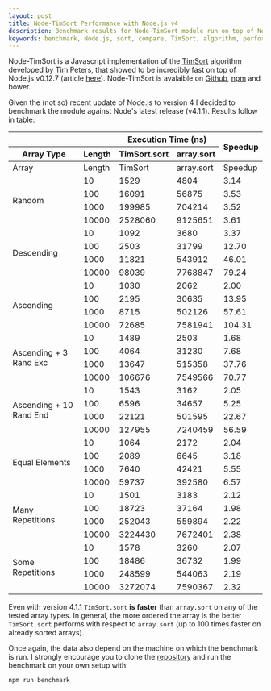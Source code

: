 ```yaml
---
layout: post
title: Node-TimSort Performance with Node.js v4
description: Benchmark results for Node-TimSort module run on top of Node.js v4.1.1
keywords: benchmark, Node.js, sort, compare, TimSort, algorithm, performance
---
```

Node-TimSort is a Javascript implementation of the 
[TimSort](http://svn.python.org/projects/python/trunk/Objects/listsort.txt) algorithm developed 
by Tim Peters, that showed to be incredibly fast on top of Node.js v0.12.7 (article 
[here](/2015/08/10/node-timsort-fast-sorting-nodejs/)). Node-TimSort is avalaible on 
[Github](https://github.com/mziccard/node-timsort), [npm](https://www.npmjs.com/package/timsort) and bower.

Given the (not so) recent update of Node.js to version 4 I decided to benchmark the module against Node's 
latest release (v4.1.1). Results follow in table:

<table>
  <tr>
    <th></th><th></th>
    <th colspan="2">Execution Time (ns)</th>
    <th rowspan="2">Speedup</th>
  </tr>
  <tr>
    <th>Array Type</th>
    <th>Length</th>
    <th>TimSort.sort</th>
    <th>array.sort</th>
  </tr>
<tbody>
 <tr>
  <td>Array</td>
  <td>Length</td>
  <td>TimSort</td>
  <td>array.sort</td>
  <td>Speedup</td>
 </tr>
 <tr>
  <td rowspan="4">Random</td>
  <td>10</td><td>1529</td><td>4804</td><td>3.14</td>
 </tr>
 <tr>
  <td>100</td><td>16091</td><td>56875</td><td>3.53</td>
 </tr>
 <tr>
  <td>1000</td><td>199985</td><td>704214</td><td>3.52</td>
 </tr>
 <tr>
  <td>10000</td><td>2528060</td><td>9125651</td><td>3.61</td>
 </tr>
 <tr>
  <td rowspan="4">Descending</td>
  <td>10</td><td>1092</td><td>3680</td><td>3.37</td>
 </tr>
 <tr>
  <td>100</td><td>2503</td><td>31799</td><td>12.70</td>
 </tr>
 <tr>
  <td>1000</td><td>11821</td><td>543912</td><td>46.01</td>
 </tr>
 <tr>
  <td>10000</td><td>98039</td><td>7768847</td><td>79.24</td>
 </tr>
 <tr>
  <td rowspan="4">Ascending</td>
  <td>10</td><td>1030</td><td>2062</td><td>2.00</td>
 </tr>
 <tr>
  <td>100</td><td>2195</td><td>30635</td><td>13.95</td>
 </tr>
 <tr>
  <td>1000</td><td>8715</td><td>502126</td><td>57.61</td>
 </tr>
 <tr>
  <td>10000</td><td>72685</td><td>7581941</td><td>104.31</td>
 </tr>
 <tr>
  <td rowspan="4">Ascending + 3 Rand Exc</td>
  <td>10</td><td>1489</td><td>2503</td><td>1.68</td>
 </tr>
 <tr>
  <td>100</td><td>4064</td><td>31230</td><td>7.68</td>
 </tr>
 <tr>
  <td>1000</td><td>13647</td><td>515358</td><td>37.76</td>
 </tr>
 <tr>
  <td>10000</td><td>106676</td><td>7549566</td><td>70.77</td>
 </tr>
 <tr>
  <td rowspan="4">Ascending + 10 Rand End</td>
  <td>10</td><td>1543</td><td>3162</td><td>2.05</td>
 </tr>
 <tr>
  <td>100</td><td>6596</td><td>34657</td><td>5.25</td>
 </tr>
 <tr>
  <td>1000</td><td>22121</td><td>501595</td><td>22.67</td>
 </tr>
 <tr>
  <td>10000</td><td>127955</td><td>7240459</td><td>56.59</td>
 </tr>
 <tr>
  <td rowspan="4">Equal Elements</td>
  <td>10</td><td>1064</td><td>2172</td><td>2.04</td>
 </tr>
 <tr>
  <td>100</td><td>2089</td><td>6645</td><td>3.18</td>
 </tr>
 <tr>
  <td>1000</td><td>7640</td><td>42421</td><td>5.55</td>
 </tr>
 <tr>
  <td>10000</td><td>59737</td><td>392580</td><td>6.57</td>
 </tr>
 <tr>
  <td rowspan="4">Many Repetitions</td>
  <td>10</td><td>1501</td><td>3183</td><td>2.12</td>
 </tr>
 <tr>
  <td>100</td><td>18723</td><td>37164</td><td>1.98</td>
 </tr>
 <tr>
  <td>1000</td><td>252043</td><td>559894</td><td>2.22</td>
 </tr>
 <tr>
  <td>10000</td><td>3224430</td><td>7672401</td><td>2.38</td>
 </tr>
 <tr>
  <td rowspan="4">Some Repetitions</td>
  <td>10</td><td>1578</td><td>3260</td><td>2.07</td>
 </tr>
 <tr>
  <td>100</td><td>18486</td><td>36732</td><td>1.99</td>
 </tr>
 <tr>
  <td>1000</td><td>248599</td><td>544063</td><td>2.19</td>
 </tr>
 <tr>
  <td>10000</td><td>3272074</td><td>7590367</td><td>2.32</td>
 </tr>
</tbody>
</table>

Even with version 4.1.1 `TimSort.sort` **is faster** than `array.sort` on any of the tested array types. 
In general, the more ordered the array is the better `TimSort.sort` performs with respect to `array.sort` 
(up to 100 times faster on already sorted arrays).  

Once again, the data also depend on the machine on which the benchmark is run. 
I strongly encourage you to clone the [repository](https://github.com/mziccard/node-timsort) 
and run the benchmark on your own setup with:

```
npm run benchmark
```

